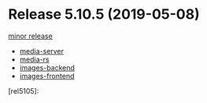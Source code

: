# Release 5.10.5 (2019-05-08)

<a href="https://jira.vpro.nl/issues/?jql=(project%20%3D%20MSE%20AND%20fixVersion%20%3D%20REL-5.10.5)%20or%20(project%20%3D%20PIS%20and%20(fixVersion%20%3DREL-5.10.1%20or%20fixVersion%20%3D%20REL-5.10.0))">minor release</a>

 - [media-server](http://nexus.vpro.nl/content/groups/public/nl/vpro/media/media-server/5.10.5/media-server-5.10.5.war)
 - [media-rs]()
 - [images-backend]()
 - [images-frontend]()


[rel5105]:
